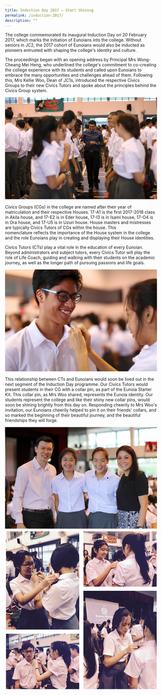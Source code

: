 ```yaml
---
title: Induction Day 2017 – Start Shining
permalink: /induction-2017/
description: ""
---
```



The college commemorated its inaugural Induction Day on 20 February 2017, which marks the initiation of Eunoians into the college. Without seniors in JC2, the 2017 cohort of Eunoians would also be inducted as pioneers entrusted with shaping the college's identity and culture.

The proceedings began with an opening address by Principal Mrs Wong-Cheang Mei Heng, who underlined the college's commitment to co-creating the college experience with its students and called upon Eunoians to embrace the many opportunities and challenges ahead of them. Following this, Mrs Kellie Woo, Dean of JC1s, introduced the respective Civics Groups to their new Civics Tutors and spoke about the principles behind the Civics Group system.

![](/images/InductionDay_1.jpeg)

Civics Groups (CGs) in the college are named after their year of matriculation and their respective Houses. 17-A1 is the first 2017-2018 class in Akila house, and 17-E2 is in Eder house, 17-I3 is in Isami house, 17-O4 is in Ora house, and 17-U5 is in Uzuri house. House masters and mistresses are typically Civics Tutors of CGs within the house. This nomenclature reflects the importance of the House system in the college and the role Eunoians play in creating and displaying their House identities.

Civics Tutors (CTs) play a vital role in the education of every Eunoian. Beyond administrators and subject tutors, every Civics Tutor will play the role of Life Coach, guiding and walking with their students on the academic journey, as well as the longer path of pursuing passions and life goals.

![](/images/InductionDay_2.jpeg)

This relationship between CTs and Eunoians would soon be lived out in the next segment of the Induction Day programme. Our Civics Tutors would present students in their CG with a collar pin, as part of the Eunoia Starter Kit. This collar pin, as Mrs Woo shared, represents the Eunoia identity. Our students represent the college and like their shiny new collar pins, would soon be shining brightly from this day on. Responding cheerily to Mrs Woo's invitation, our Eunoians cheerily helped to pin it on their friends' collars, and so marked the beginning of their beautiful journey, and the beautiful friendships they will forge.

![](/images/InductionDay_3.jpeg)
![](/images/InductionDay-4.png)

